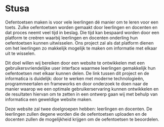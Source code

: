 # Stusa

Oefentoetsen maken is voor vele leerlingen dé manier om te leren voor een toets. Zulke oefentoetsen worden gemaakt door leerlingen en docenten en dat proces neemt veel tijd in beslag. Die tijd kan bespaard worden door een platform te creëren waarbij leerlingen en docenten onderling hun oefentoetsen kunnen uitwisselen. Ons project zal als dat platform dienen om het leerlingen zo makkelijk mogelijk te maken om informatie met elkaar uit te wisselen.

Dit doel willen wij bereiken door een website te ontwikkelen met een gebruikersvriendelijke user interface waarmee leerlingen gemakkelijk hun oefentoetsen met elkaar kunnen delen. De link tussen dit project en de informatica is duidelijk: door te werken met moderne technologieën, programmeertalen en frameworks en door onderzoek te doen naar de manier waarop we een optimale gebruikerservaring kunnen ontwikkelen en de resultaten hiervan om te zetten in een ontwerp gaan wij met behulp van informatica een geweldige website maken.

Deze website zal twee doelgroepen hebben: leerlingen en docenten. De leerlingen zullen degene worden die de oefentoetsen uploaden en de docenten zullen de mogelijkheid krijgen om de oefentoetsen te beoordelen. 
